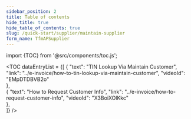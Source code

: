 ```yaml
---
sidebar_position: 2
title: Table of contents
hide_title: true 
hide_table_of_contents: true
slug: /quick-start/supplier/maintain-supplier
form_name: TfmAPSupplier
---
```


import {TOC} from '@src/components/toc.js';

<TOC
dataEntryList = {[
{
  "text": "TIN Lookup Via Maintain Customer", 
  "link": "../e-invoice/how-to-tin-lookup-via-maintain-customer",
  "videoId": "EMpDTDBVB2o"      
},   
{
  "text": "How to Request Customer Info", 
  "link": "../e-invoice/how-to-request-customer-info",
  "videoId": "X3BoiXOlKkc"      
},   
]}
/>
